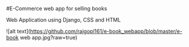 #E-Commerce web app for selling books

Web Application using Django, CSS and HTML

![alt text](https://github.com/rajgopl161/e-book_webapp/blob/master/e-book web app.jpg?raw=true)